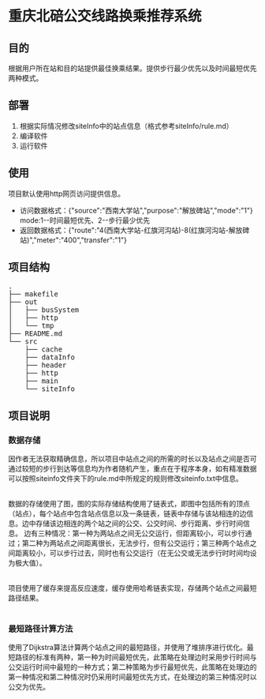 # 重庆北碚公交线路换乘推荐系统

## 目的

根据用户所在站和目的站提供最佳换乘结果。提供步行最少优先以及时间最短优先两种模式。

## 部署

1. 根据实际情况修改siteInfo中的站点信息（格式参考siteInfo/rule.md）
2. 编译软件
3. 运行软件

## 使用

项目默认使用http网页访问提供信息。

- 访问数据格式：{"source":"西南大学站","purpose":"解放碑站","mode":"1"}</br>
 mode:1--时间最短优先、2--步行最少优先
- 返回数据格式：{"route":"4(西南大学站-红旗河沟站)-8(红旗河沟站-解放碑站)","meter":"400","transfer":"1"}

## 项目结构

<pre>
.
├── makefile
├── out
│   ├── busSystem
│   ├── http
│   └── tmp
├── README.md
└── src
    ├── cache
    ├── dataInfo
    ├── header
    ├── http
    ├── main
    └── siteInfo
</pre>

## 项目说明

### 数据存储

因作者无法获取精确信息，所以项目中站点之间的所需的时长以及站点之间是否可通过较短的步行到达等信息均为作者随机产生，重点在于程序本身，如有精准数据可以按照siteinfo文件夹下的rule.md中所规定的规则修改siteinfo.txt中信息。<br><br>

数据的存储使用了图，图的实际存储结构使用了链表式，即图中包括所有的顶点（站点），每个站点中包含站点信息以及一条链表，链表中存储与该站相连的边信息。边中存储该边相连的两个站之间的公交、公交时间、步行距离、步行时间信息。
边有三种情况：第一种为两站点之间无公交运行，但距离较小，可以步行通过；第二种为两站点之间距离很长，无法步行，但有公交运行；第三种两个站点之间距离较小，可以步行过去，同时也有公交运行（在无公交或无法步行时时间均设为极大值）。<br><br>

项目使用了缓存来提高反应速度，缓存使用哈希链表实现，存储两个站点之间最短路径结果。<br><br>

### 最短路径计算方法

使用了Dijkstra算法计算两个站点之间的最短路径，并使用了堆排序进行优化。最短路径的标准有两种，第一种为时间最短优先，此策略在处理边时采用步行时间与公交运行时间中最短的一种方式；第二种策略为步行最短优先，此策略在处理边的第一种情况和第二种情况时仍采用时间最短优先方式，在处理边的第三种情况时以公交为优先。